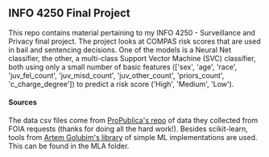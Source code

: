 ## INFO 4250 Final Project
This repo contains material pertaining to my INFO 4250 - Surveillance and Privacy final project.  The project looks at COMPAS risk scores that are used in bail and sentencing decisions.
One of the models is a Neural Net classifier, the other, a multi-class Support Vector Machine (SVC) classifier, both using only a small number of basic features (['sex', 'age', 'race', 'juv_fel_count', 'juv_misd_count', 'juv_other_count', 'priors_count', 'c_charge_degree']) to predict a risk score ('High', 'Medium', 'Low').

#### Sources
The data csv files come from [ProPublica's repo](https://github.com/propublica/compas-analysis) of data they collected from FOIA requests (thanks for doing all the hard work!). 
Besides scikit-learn, tools from [Artem Golubim's library](https://github.com/rushter/MLAlgorithms) of simple ML implementations are used. This can be found in the MLA folder.